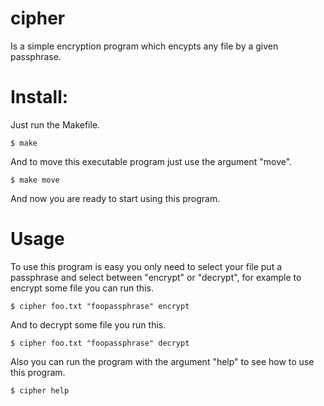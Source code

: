 # cipher
Is a simple encryption program which encypts any file by a given passphrase.

# Install:
Just run the Makefile.
```
$ make
```
And to move this executable program just use the argument "move".
```
$ make move
```
And now you are ready to start using this program.

# Usage
To use this program is easy you only need to select your file put a passphrase and select between "encrypt" or "decrypt", for example to encrypt some  file you can run this.
```
$ cipher foo.txt "foopassphrase" encrypt
```
And to decrypt some file you run this.
```
$ cipher foo.txt "foopassphrase" decrypt
```
Also you can run the program with the argument "help" to see how to use this program.
```
$ cipher help
```